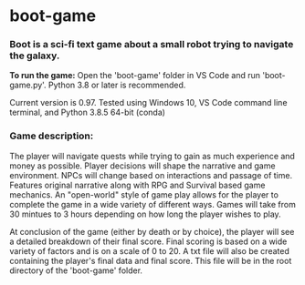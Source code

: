 # boot-game
### Boot is a sci-fi text game about a small robot trying to navigate the galaxy.

**To run the game:** Open the 'boot-game' folder in VS Code and run 'boot-game.py'. Python 3.8 or later is recommended.

Current version is 0.97. Tested using Windows 10, VS Code command line terminal, and Python 3.8.5 64-bit (conda)

### Game description:

   The player will navigate quests while trying to gain as much experience and money as possible.
   Player decisions will shape the narrative and game environment. NPCs will change based on interactions and passage of time.
   Features original narrative along with RPG and Survival based game mechanics.
   An "open-world" style of game play allows for the player to complete the game in a wide variety of different ways.
   Games will take from 30 mintues to 3 hours depending on how long the player wishes to play.

   At conclusion of the game (either by death or by choice), the player will see a detailed breakdown of their final score.
   Final scoring is based on a wide variety of factors and is on a scale of 0 to 20.
   A txt file will also be created containing the player's final data and final score. 
   This file will be in the root directory of the 'boot-game' folder.
